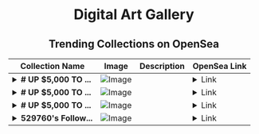 <div align="center">

# Digital Art Gallery

## Trending Collections on OpenSea

| Collection Name                       | Image                                                                                     | Description                       | OpenSea Link                                                                                          |
|---------------------------------------|-------------------------------------------------------------------------------------------|-----------------------------------|--------------------------------------------------------------------------------------------------------|
| **<details><summary># UP $5,000 TO ...</summary># UP $5,000 TO $50,000</details>** | ![Image](https://i.seadn.io/s/raw/files/957f6430e4d286de8310a0cdfc4fa25c.png?w=500&auto=format?w=200&auto=format) |  | <details><summary>Link</summary>[# UP $5,000 TO $50,000](https://opensea.io/collection/up-5000-to-50000-175)</details> |
| **<details><summary># UP $5,000 TO ...</summary># UP $5,000 TO $50,000</details>** | ![Image](https://i.seadn.io/s/raw/files/a85e9203fcf7ad1efb237be6a229a5bd.png?w=500&auto=format?w=200&auto=format) |  | <details><summary>Link</summary>[# UP $5,000 TO $50,000](https://opensea.io/collection/up-5000-to-50000-174)</details> |
| **<details><summary># UP $5,000 TO ...</summary># UP $5,000 TO $50,000</details>** | ![Image](https://i.seadn.io/s/raw/files/46389609bcfbb395081597579292da47.png?w=500&auto=format?w=200&auto=format) |  | <details><summary>Link</summary>[# UP $5,000 TO $50,000](https://opensea.io/collection/up-5000-to-50000-173)</details> |
| **<details><summary>529760's Follow...</summary>529760's Follower</details>** | ![Image](https://i.seadn.io/s/raw/files/19f9f090920392cc3650cbdf4361755b.png?w=500&auto=format?w=200&auto=format) |  | <details><summary>Link</summary>[529760's Follower](https://opensea.io/collection/529760-s-follower)</details> |

</div>